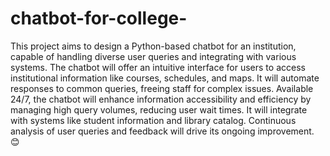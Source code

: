 # chatbot-for-college-
This project aims to design a Python-based chatbot for an institution, capable of handling diverse user queries and integrating with various systems. The chatbot will offer an intuitive interface for users to access institutional information like courses, schedules, and maps. It will automate responses to common queries, freeing staff for complex issues. Available 24/7, the chatbot will enhance information accessibility and efficiency by managing high query volumes, reducing user wait times. It will integrate with systems like student information and library catalog. Continuous analysis of user queries and feedback will drive its ongoing improvement. 😊 
